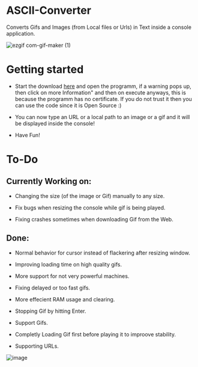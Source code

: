 # ASCII-Converter
Converts Gifs and Images (from Local files or Urls) in Text inside a console application.

![ezgif com-gif-maker (1)](https://user-images.githubusercontent.com/62218506/127154315-14b219fc-a5f7-48f2-b875-459f898988c1.gif)

# Getting started

- Start the download [here](https://github.com/SagMeinenNamen/ASCII-Converter/raw/main/ASCII-Converter.exe) and open the programm, if a warning pops up, then click on more Information" and then on execute anyways, this is because the programm has no certificate. If you do not trust it then you can use the code since it is Open Source :) 

- You can now type an URL or a local path to an image or a gif and it will be displayed inside the console! 

- Have Fun!

# To-Do

## Currently Working on:

- Changing the size (of the image or Gif) manually to any size.

- Fix bugs when resizing the console while gif is being played.

- Fixing crashes sometimes when downloading Gif from the Web.


## Done:

- Normal behavior for cursor instead of flackering after resizing window.

- Improving loading time on high quality gifs.

- More support for not very powerful machines.

- Fixing delayed or too fast gifs.

- More effecient RAM usage and clearing.

- Stopping Gif by hitting Enter.

- Support Gifs.

- Completly Loading Gif first before playing it to improove stability.

- Supporting URLs.

![image](https://user-images.githubusercontent.com/62218506/127154883-6ec73008-5fff-49ad-91b7-a4986fa65c56.png)
